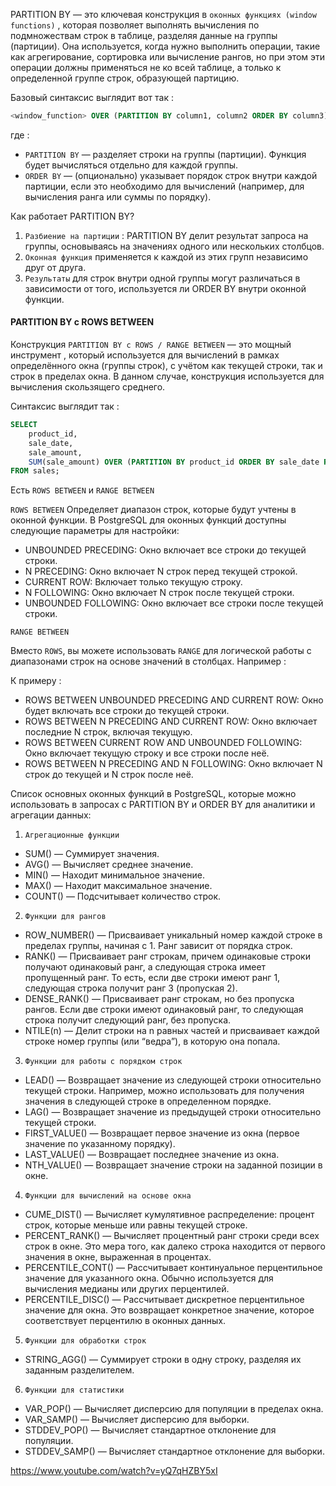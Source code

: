 PARTITION BY — это ключевая конструкция в `оконных функциях (window functions)` ,  которая позволяет выполнять вычисления по подмножествам строк в таблице, разделяя данные на группы (партиции). Она используется, когда нужно выполнить операции, такие как агрегирование, сортировка или вычисление рангов, но при этом эти операции должны применяться не ко всей таблице, а только к определенной группе строк, образующей партицию.

Базовый синтаксис выглядит вот так : 

```SQL
<window_function> OVER (PARTITION BY column1, column2 ORDER BY column3)
```

где : 
- `PARTITION BY`  — разделяет строки на группы (партиции). Функция будет вычисляться отдельно для каждой группы.
- `ORDER BY` — (опционально) указывает порядок строк внутри каждой партиции, если это необходимо для вычислений (например, для вычисления ранга или суммы по порядку).

Как работает PARTITION BY?
1. `Разбиение на партиции` : PARTITION BY делит результат запроса на группы, основываясь на значениях одного или нескольких столбцов.
2. `Оконная функция`  применяется к каждой из этих групп независимо друг от друга.
3. `Результаты`  для строк внутри одной группы могут различаться в зависимости от того, используется ли ORDER BY внутри оконной функции.


<h4>PARTITION BY с ROWS BETWEEN</h4>

Конструкция `PARTITION BY с ROWS / RANGE BETWEEN` — это мощный инструмент , который используется для вычислений в рамках определённого окна (группы строк), с учётом как текущей строки, так и строк в пределах окна. В данном случае, конструкция используется для вычисления скользящего среднего. 

Синтаксис выглядит так : 

```SQL
SELECT 
    product_id, 
    sale_date, 
    sale_amount, 
    SUM(sale_amount) OVER (PARTITION BY product_id ORDER BY sale_date ROWS BETWEEN UNBOUNDED PRECEDING AND CURRENT ROW) AS cumulative_sum
FROM sales;
```

Есть `ROWS BETWEEN` и `RANGE BETWEEN` 

`ROWS BETWEEN` Определяет диапазон строк, которые будут учтены в оконной функции. В PostgreSQL для оконных функций доступны следующие параметры для настройки:
- UNBOUNDED PRECEDING: Окно включает все строки до текущей строки.
- N PRECEDING: Окно включает N строк перед текущей строкой.
- CURRENT ROW: Включает только текущую строку.
- N FOLLOWING: Окно включает N строк после текущей строки.
- UNBOUNDED FOLLOWING: Окно включает все строки после текущей строки.

`RANGE BETWEEN` 

Вместо `ROWS`, вы можете использовать `RANGE` для логической работы с диапазонами строк на основе значений в столбцах. Например : 


К примеру : 
- ROWS BETWEEN UNBOUNDED PRECEDING AND CURRENT ROW: Окно будет включать все строки до текущей строки.
- ROWS BETWEEN N PRECEDING AND CURRENT ROW: Окно включает последние N строк, включая текущую.
- ROWS BETWEEN CURRENT ROW AND UNBOUNDED FOLLOWING: Окно включает текущую строку и все строки после неё.
- ROWS BETWEEN N PRECEDING AND N FOLLOWING: Окно включает N строк до текущей и N строк после неё.


Cписок основных оконных функций в PostgreSQL, которые можно использовать в запросах с PARTITION BY и ORDER BY для аналитики и агрегации данных:

1. `Агрегационные функции` 
- SUM() — Суммирует значения.
- AVG() — Вычисляет среднее значение.
- MIN() — Находит минимальное значение.
- MAX() — Находит максимальное значение.
- COUNT() — Подсчитывает количество строк.

2. `Функции для рангов`
- ROW_NUMBER() — Присваивает уникальный номер каждой строке в пределах группы, начиная с 1. Ранг зависит от порядка строк.
- RANK() — Присваивает ранг строкам, причем одинаковые строки получают одинаковый ранг, а следующая строка имеет пропущенный ранг. То есть, если две строки имеют ранг 1, следующая строка получит ранг 3 (пропуская 2).
- DENSE_RANK() — Присваивает ранг строкам, но без пропуска рангов. Если две строки имеют одинаковый ранг, то следующая строка получит следующий ранг, без пропуска.
- NTILE(n) — Делит строки на n равных частей и присваивает каждой строке номер группы (или “ведра”), в которую она попала.

3. `Функции для работы с порядком строк`
- LEAD() — Возвращает значение из следующей строки относительно текущей строки. Например, можно использовать для получения значения в следующей строке в определенном порядке.
- LAG() — Возвращает значение из предыдущей строки относительно текущей строки.
- FIRST_VALUE() — Возвращает первое значение из окна (первое значение по указанному порядку).
- LAST_VALUE() — Возвращает последнее значение из окна.
- NTH_VALUE() — Возвращает значение строки на заданной позиции в окне.


4. `Функции для вычислений на основе окна`
- CUME_DIST() — Вычисляет кумулятивное распределение: процент строк, которые меньше или равны текущей строке.
- PERCENT_RANK() — Вычисляет процентный ранг строки среди всех строк в окне. Это мера того, как далеко строка находится от первого значения в окне, выраженная в процентах.
- PERCENTILE_CONT() — Рассчитывает континуальное перцентильное значение для указанного окна. Обычно используется для вычисления медианы или других перцентилей.
- PERCENTILE_DISC() — Рассчитывает дискретное перцентильное значение для окна. Это возвращает конкретное значение, которое соответствует перцентилю в оконных данных.

  
5. `Функции для обработки строк`
- STRING_AGG() — Суммирует строки в одну строку, разделяя их заданным разделителем.


6. `Функции для статистики`
- VAR_POP() — Вычисляет дисперсию для популяции в пределах окна.
- VAR_SAMP() — Вычисляет дисперсию для выборки.
- STDDEV_POP() — Вычисляет стандартное отклонение для популяции.
- STDDEV_SAMP() — Вычисляет стандартное отклонение для выборки.





https://www.youtube.com/watch?v=yQ7qHZBY5xI
